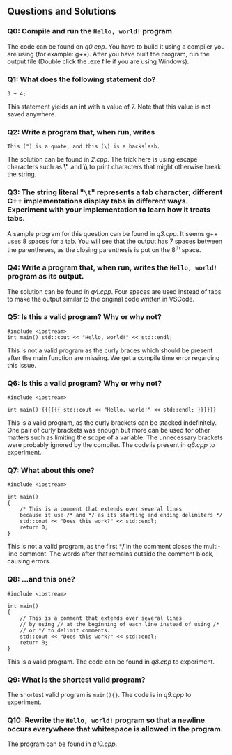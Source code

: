 ## Questions and Solutions

### Q0: Compile and run the `Hello, world!` program.

The code can be found on *q0.cpp*. You have to build it using a compiler you are using (for example: g++). After you have built the program, run the output file (Double click the .exe file if you are using Windows).

### Q1: What does the following statement do?
```
3 + 4;
```
This statement yields an int with a value of 7. Note that this value is not saved anywhere.

### Q2: Write a program that, when run, writes
```
This (") is a quote, and this (\) is a backslash.
```
The solution can be found in *2.cpp*. The trick here is using escape characters such as **\\"** and **\\\\** to print characters that might otherwise break the string.

### Q3: The string literal "`\t`" represents a tab character; different C++ implementations display tabs in different ways. Experiment with your implementation to learn how it treats tabs.
A sample program for this question can be found in *q3.cpp*. It seems g++ uses 8 spaces for a tab. You will see that the output has 7 spaces between the parentheses, as the closing parenthesis is put on the 8<sup>th</sup> space.

### Q4: Write a program that, when run, writes the `Hello, world!` program as its output.
The solution can be found in *q4.cpp*. Four spaces are used instead of tabs to make the output similar to the original code written in VSCode.

### Q5: Is this a valid program? Why or why not?
```
#include <iostream>
int main() std::cout << "Hello, world!" << std::endl;
```
This is not a valid program as the curly braces which should be present after the main function are missing. We get a compile time error regarding this issue.

### Q6: Is this a valid program? Why or why not?
```
#include <iostream>

int main() {{{{{{ std::cout << "Hello, world!" << std::endl; }}}}}}
```
This is a valid program, as the curly brackets can be stacked indefinitely. One pair of curly brackets was enough but more can be used for other matters such as limiting the scope of a variable. The unnecessary brackets were probably ignored by the compiler. The code is present in *q6.cpp* to experiment.

### Q7: What about this one?
```
#include <iostream>

int main()
{
    /* This is a comment that extends over several lines
    because it use /* and */ as its starting and ending delimiters */
    std::cout << "Does this work?" << std::endl;
    return 0;
}
```
This is not a valid program, as the first ***/** in the comment closes the multi-line comment. The words after that remains outside the comment block, causing errors.

### Q8: ...and this one?
```
#include <iostream>

int main()
{
    // This is a comment that extends over several lines
    // by using // at the beginning of each line instead of using /*
    // or */ to delimit comments.
    std::cout << "Does this work?" << std::endl;
    return 0;
}
```
This is a valid program. The code can be found in *q8.cpp* to experiment.

### Q9: What is the shortest valid program?
The shortest valid program is `main(){}`. The code is in *q9.cpp* to experiment.

### Q10: Rewrite the `Hello, world!` program so that a newline occurs everywhere that whitespace is allowed in the program.
The program can be found in *q10.cpp*.